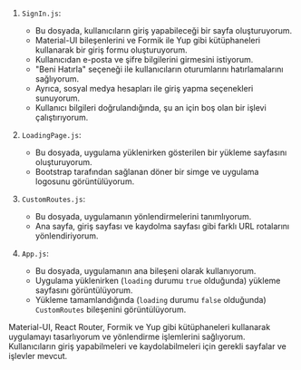 1. `SignIn.js`:

   - Bu dosyada, kullanıcıların giriş yapabileceği bir sayfa oluşturuyorum.
   - Material-UI bileşenlerini ve Formik ile Yup gibi kütüphaneleri kullanarak bir giriş formu oluşturuyorum.
   - Kullanıcıdan e-posta ve şifre bilgilerini girmesini istiyorum.
   - "Beni Hatırla" seçeneği ile kullanıcıların oturumlarını hatırlamalarını sağlıyorum.
   - Ayrıca, sosyal medya hesapları ile giriş yapma seçenekleri sunuyorum.
   - Kullanıcı bilgileri doğrulandığında, şu an için boş olan bir işlevi çalıştırıyorum.

2. `LoadingPage.js`:

   - Bu dosyada, uygulama yüklenirken gösterilen bir yükleme sayfasını oluşturuyorum.
   - Bootstrap tarafından sağlanan döner bir simge ve uygulama logosunu görüntülüyorum.

3. `CustomRoutes.js`:

   - Bu dosyada, uygulamanın yönlendirmelerini tanımlıyorum.
   - Ana sayfa, giriş sayfası ve kaydolma sayfası gibi farklı URL rotalarını yönlendiriyorum.

4. `App.js`:
   - Bu dosyada, uygulamanın ana bileşeni olarak kullanıyorum.
   - Uygulama yüklenirken (`loading` durumu `true` olduğunda) yükleme sayfasını görüntülüyorum.
   - Yükleme tamamlandığında (`loading` durumu `false` olduğunda) `CustomRoutes` bileşenini görüntülüyorum.

Material-UI, React Router, Formik ve Yup gibi kütüphaneleri kullanarak uygulamayı tasarlıyorum ve yönlendirme işlemlerini sağlıyorum. Kullanıcıların giriş yapabilmeleri ve kaydolabilmeleri için gerekli sayfalar ve işlevler mevcut.
